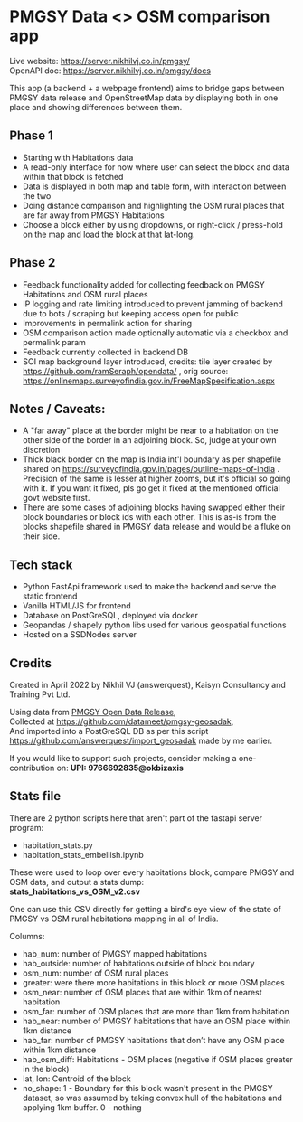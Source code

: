 # PMGSY Data <> OSM comparison app

Live website: https://server.nikhilvj.co.in/pmgsy/  
OpenAPI doc: https://server.nikhilvj.co.in/pmgsy/docs  

This app (a backend + a webpage frontend) aims to bridge gaps between PMGSY data release and OpenStreetMap data by displaying both in one place and showing differences between them.


## Phase 1
- Starting with Habitations data
- A read-only interface for now where user can select the block and data within that block is fetched
- Data is displayed in both map and table form, with interaction between the two
- Doing distance comparison and highlighting the OSM rural places that are far away from PMGSY Habitations
- Choose a block either by using dropdowns, or right-click / press-hold on the map and load the block at that lat-long.


## Phase 2
- Feedback functionality added for collecting feedback on PMGSY Habitations and OSM rural places
- IP logging and rate limiting introduced to prevent jamming of backend due to bots / scraping but keeping access open for public
- Improvements in permalink action for sharing
- OSM comparison action made optionally automatic via a checkbox and permalink param
- Feedback currently collected in backend DB
- SOI map background layer introduced, credits: tile layer created by https://github.com/ramSeraph/opendata/ , orig source: https://onlinemaps.surveyofindia.gov.in/FreeMapSpecification.aspx 


## Notes / Caveats:
- A "far away" place at the border might be near to a habitation on the other side of the border in an adjoining block. So, judge at your own discretion
- Thick black border on the map is India int'l boundary as per shapefile shared on https://surveyofindia.gov.in/pages/outline-maps-of-india . Precision of the same is lesser at higher zooms, but it's official so going with it. If you want it fixed, pls go get it fixed at the mentioned official govt website first.
- There are some cases of adjoining blocks having swapped either their block boundaries or block ids with each other. This is as-is from the blocks shapefile shared in PMGSY data release and would be a fluke on their side.


## Tech stack
- Python FastApi framework used to make the backend and serve the static frontend
- Vanilla HTML/JS for frontend
- Database on PostGreSQL, deployed via docker
- Geopandas / shapely python libs used for various geospatial functions
- Hosted on a SSDNodes server


## Credits
Created in April 2022 by Nikhil VJ (answerquest), Kaisyn Consultancy and Training Pvt Ltd.  

Using data from [PMGSY Open Data Release](https://geosadak-pmgsy.nic.in/opendata),  
Collected at https://github.com/datameet/pmgsy-geosadak,  
And imported into a PostGreSQL DB as per this script https://github.com/answerquest/import_geosadak made by me earlier.  

If you would like to support such projects, consider making a one-contribution on:
**UPI: 9766692835@okbizaxis**


## Stats file

There are 2 python scripts here that aren't part of the fastapi server program:
- habitation_stats.py
- habitation_stats_embellish.ipynb

These were used to loop over every habitations block, compare PMGSY and OSM data, and output a stats dump:  
**stats_habitations_vs_OSM_v2.csv**

One can use this CSV directly for getting a bird's eye view of the state of PMGSY vs OSM rural habitations mapping in all of India.

Columns:

- hab_num: number of PMGSY mapped habitations
- hab_outside: number of habitations outside of block boundary
- osm_num: number of OSM rural places
- greater: were there more habitations in this block or more OSM places
- osm_near: number of OSM places that are within 1km of nearest habitation
- osm_far: number of OSM places that are more than 1km from habitation
- hab_near: number of PMGSY habitations that have an OSM place within 1km distance
- hab_far: number of PMGSY habitations that don’t have any OSM place within 1km distance
- hab_osm_diff: Habitations - OSM places (negative if OSM places greater in the block)
- lat, lon: Centroid of the block
- no_shape: 1 - Boundary for this block wasn't present in the PMGSY dataset, so was assumed by taking convex hull of the habitations and applying 1km buffer. 0 - nothing
